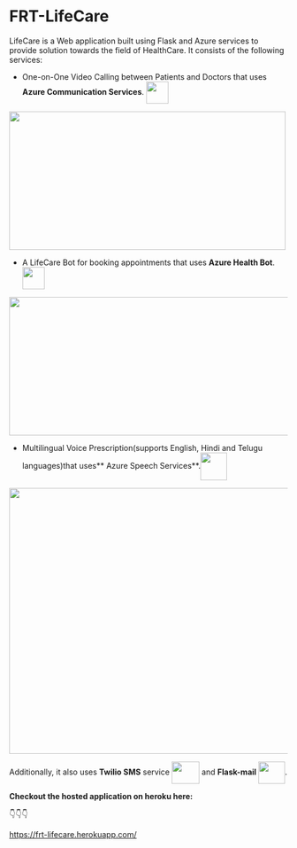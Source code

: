 # FRT-LifeCare

LifeCare is a Web application built using Flask and Azure services to provide solution towards the field of HealthCare. It consists of the following services:

- One-on-One Video Calling between Patients and Doctors that uses **Azure Communication Services**. <img src="https://docs.microsoft.com/en-us/answers/topics/101418/icon.html?t=879571" width=40px height=40px align=center>
<img src="https://ifi.tech/wp-content/uploads/2020/12/croppted-ACS-1600940197471-1200x600.jpg" width=500px height=250px align=center>

- A LifeCare Bot for booking appointments that uses **Azure Health Bot**. <img src="https://www.t3solutions.co.in/images/Bot.png" width=40px height=40px align=center>
  
<img src="https://miro.medium.com/max/875/1*iGdFJTHMIG79N2HChWaooQ.gif" width=600px height=250px align=center>

- Multilingual Voice Prescription(supports English, Hindi and Telugu languages)that uses** Azure Speech Services**.<img src="https://images.squarespace-cdn.com/content/v1/5a4908d949fc2b8e312bdf53/1518166057021-0GJ15P9C7Y6LBFJT2J12/speech.png?format=750w" width=48px height=50px align=center>
<img src="https://techcommunity.microsoft.com/t5/image/serverpage/image-id/283589i6DBE3A398EA0E66F" width=800px height=480px align=center>

Additionally, it also uses **Twilio SMS** service <img src="https://logowik.com/content/uploads/images/twilio2236.jpg" width=50px height=40px align=center> and **Flask-mail** <img src="https://www.pngfind.com/pngs/m/104-1044449_python-logo-clipart-drawing-flask-python-hd-png.png" width=48px height=40px align=center>.

**Checkout the hosted application on heroku here:**

👇👇👇

https://frt-lifecare.herokuapp.com/
